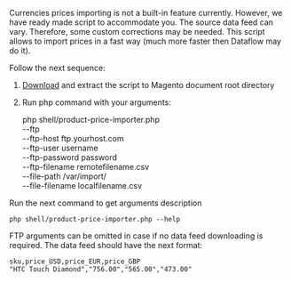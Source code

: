 Currencies prices importing is not a built-in feature currently. However, we have ready made script to accommodate you. The source data feed can vary. Therefore, some custom corrections may be needed. This script allows to import prices in a fast way (much more faster then Dataflow may do it).

Follow the next sequence:

1. [Download](ProductPriceImporter.tar.gz) and extract the script to Magento document root directory

2. Run php command with your arguments:

	php shell/product-price-importer.php \
	    --ftp \
	    --ftp-host ftp.yourhost.com \
	    --ftp-user username \
	    --ftp-password password \
	    --ftp-filename remotefilename.csv \
	    --file-path /var/import/ \
	    --file-filename localfilename.csv

Run the next command to get arguments description

	php shell/product-price-importer.php --help

FTP arguments can be omitted in case if no data feed downloading is required. The data feed should have the next format:

	sku,price_USD,price_EUR,price_GBP
	"HTC Touch Diamond","756.00","565.00","473.00"